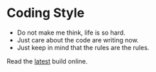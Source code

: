 # Coding Style

- Do not make me think, life is so hard.
- Just care about the code are writing now.
- Just keep in mind that the rules are the rules.

Read the [latest](https://codingart.readthedocs.io/en/latest/) build online.
